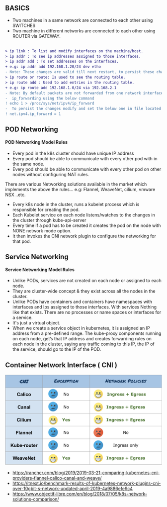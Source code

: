 ## BASICS

- Two machines in a same network are connected to each other using SWITCHES
- Two machine in different networks are connected to each other using ROUTER via GATEWAY.

```diff

> ip link : To list and modify interfaces on the machine/host.
> ip addr : To see ip addresses assigned to those interfaces.
> ip addr add : To set addresses on the interfaces.
+ e.g: ip addr add 192.168.1.20/24 dev etho
- Note: These changes are valid till next restart, to persist these changes we need to update etc/network interfaces file.
> ip route or route: Is used to see the routing table.
> ip route add : Used to add entries in the routing table.
+ e.g: ip route add 192.168.1.0/24 via 192.168.2.1
- Note: By default packets are not forwarded from one network interface to other, to make this happen we need to enable
-  ip_forwarding using the below command 
! echo 1 > /proc/sys/net/ipv4/ip_forward
-  To persist the changes modify and set the below one in file located at /etc/sysctl.conf  
! net.ipv4.ip_forward = 1 

```

## POD Networking
#### POD Networking Model Rules
- Every pod in the k8s cluster should have unique IP address
- Every pod should be able to communicate with every other pod with in the same node.
- Every pod should be able to communicate with every other pod on other nodes without configuring NAT rules.

There are various Networking solutions available in the market which implements the above the rules...
e.g: Flannel, WeaveNet, cilium, vmware NSX ..etc.

- Every k8s node in the cluster, runs a kubelet process which is responsible for creating the pod.
- Each Kubelet service on each node listens/watches to the changes in the cluster through kube-api-server 
- Every time if a pod has to be created it creates the pod on the node with NONE network mode option.
- It then invokes the CNI network plugin to configure the networking for that pod.

## Service Networking
#### Service Networking Model Rules
- Unlike PODs, services are not created on each node or assigned to each node.
- They are cluster-wide concept & they exist across all the nodes in the cluster.
- Unlike PODs have containers and containers have namespaces with interfaces and Ips assigned to those interfaces.
  With services Nothing like that exists. There are no processes or name spaces or interfaces for a service.
- It's just a virtual object.
- When we create a service object in kubernetes, it is assigned an IP address from a pre-defined range. The kube-proxy components running on each node, get’s that IP address and creates forwarding rules on each node in the cluster, saying any traffic coming to this IP, the IP of the service, should go to the IP of the POD.

## Container Network Interface ( CNI )
![CNI](https://github.com/cskarthik22/Notes/blob/master/Kubernetes/Images/Screen%20Shot%202020-06-07%20at%2012.01.49%20AM.png)
- https://rancher.com/blog/2019/2019-03-21-comparing-kubernetes-cni-providers-flannel-calico-canal-and-weave/
- https://itnext.io/benchmark-results-of-kubernetes-network-plugins-cni-over-10gbit-s-network-updated-april-2019-4a9886efe9c4
- https://www.objectif-libre.com/en/blog/2018/07/05/k8s-network-solutions-comparison/


